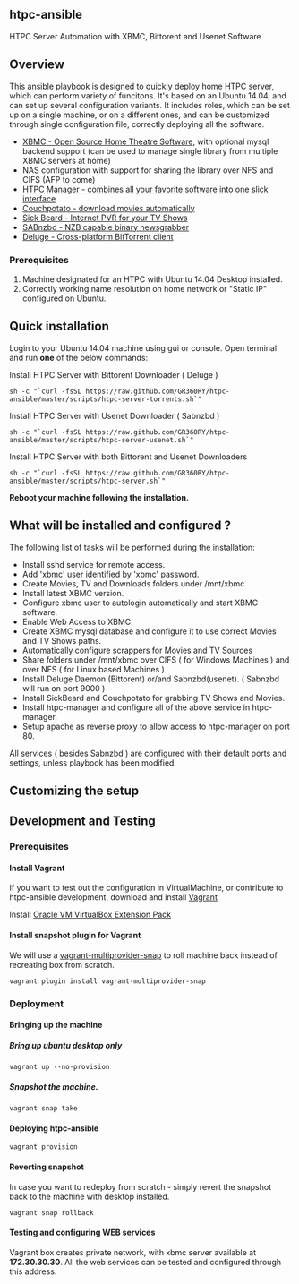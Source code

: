 ## htpc-ansible
HTPC Server Automation with XBMC, Bittorent and Usenet Software

## Overview
This ansible playbook is designed to quickly deploy home HTPC server, which can perform variety of funcitons. It's based on an Ubuntu 14.04, and can set up several configuration variants. It includes roles, which can be set up on a single machine, or on a different ones, and can be customized through single configuration file, correctly deploying all the software.

- [XBMC - Open Source Home Theatre Software](http://xbmc.org/‎), with optional mysql backend support (can be used to manage single library from multiple XBMC servers at home)
- NAS configuration with support for sharing the library over NFS and CIFS (AFP to come)
- [HTPC Manager - combines all your favorite software into one slick interface](http://htpc.io)
- [Couchpotato - download movies automatically](https://couchpota.to/)
- [Sick Beard - Internet PVR for your TV Shows](http://sickbeard.com)
- [SABnzbd - NZB capable binary newsgrabber](http://sabnzbd.org/)
- [Deluge -  Cross-platform BitTorrent client](http://deluge-torrent.org/)

### Prerequisites

1. Machine designated for an HTPC with Ubuntu 14.04 Desktop installed.
2. Correctly working name resolution on home network or "Static IP" configured on Ubuntu.

## Quick installation

Login to your Ubuntu 14.04 machine using gui or console.
Open terminal and run __one__ of the below commands:

Install HTPC Server with Bittorent Downloader ( Deluge )
```
sh -c "`curl -fsSL https://raw.github.com/GR360RY/htpc-ansible/master/scripts/htpc-server-torrents.sh`"
```
Install HTPC Server with Usenet Downloader ( Sabnzbd )
```
sh -c "`curl -fsSL https://raw.github.com/GR360RY/htpc-ansible/master/scripts/htpc-server-usenet.sh`"
```
Install HTPC Server with both Bittorent and Usenet Downloaders
```
sh -c "`curl -fsSL https://raw.github.com/GR360RY/htpc-ansible/master/scripts/htpc-server.sh`"
```
	
__Reboot your machine following the installation.__

## What will be installed and configured ?

The following list of tasks will be performed during the installation:

* Install sshd service for remote access.
* Add 'xbmc' user identified by 'xbmc' password.
* Create Movies, TV and Downloads folders under /mnt/xbmc
* Install latest XBMC version.
* Configure xbmc user to autologin automatically and start XBMC software.
* Enable Web Access to XBMC.
* Create XBMC mysql database and configure it to use correct Movies and TV Shows paths.
* Automatically configure scrappers for Movies and TV Sources
* Share folders under /mnt/xbmc over CIFS ( for Windows Machines ) and over NFS ( for Linux based Machines )
* Install Deluge Daemon (Bittorent) or/and Sabnzbd(usenet). ( Sabnzbd will run on port 9000 )
* Install SickBeard and Couchpotato for grabbing TV Shows and Movies. 
* Install htpc-manager and configure all of the above service in htpc-manager.
* Setup apache as reverse proxy to allow access to htpc-manager on port 80.

All services ( besides Sabnzbd ) are configured with their default ports and settings, unless playbook has been modified.

## Customizing the setup



## Development and Testing

### Prerequisites

#### Install Vagrant
If you want to test out the configuration in VirtualMachine, or contribute to htpc-ansible development,
download and install [Vagrant](http://www.vagrantup.com/)

Install [Oracle VM VirtualBox Extension Pack](http://download.virtualbox.org/virtualbox/4.3.10/Oracle_VM_VirtualBox_Extension_Pack-4.3.10-93012.vbox-extpack)

#### Install snapshot plugin for Vagrant
We will use a [vagrant-multiprovider-snap](https://github.com/scalefactory/vagrant-multiprovider-snap) to roll machine back instead of recreating box from scratch.
```
vagrant plugin install vagrant-multiprovider-snap
```
### Deployment

#### Bringing up the machine

##### Bring up ubuntu desktop only
```
vagrant up --no-provision
```
##### Snapshot the machine.

```
vagrant snap take
```

#### Deploying htpc-ansible
```
vagrant provision
```

#### Reverting snapshot
In case you want to redeploy from scratch - simply revert the snapshot back to the machine with desktop installed.
```
vagrant snap rollback
```

#### Testing and configuring WEB services
Vagrant box creates private network, with xbmc server available at <b>172.30.30.30</b>.
All the web services can be tested and configured through this address.
